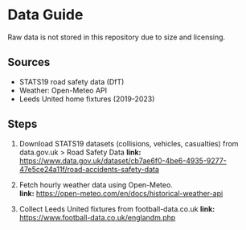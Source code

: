 # Data Guide

Raw data is not stored in this repository due to size and licensing.

## Sources
- STATS19 road safety data (DfT)
- Weather: Open-Meteo API
- Leeds United home fixtures (2019-2023)

## Steps
1. Download STATS19 datasets (collisions, vehicles, casualties) from data.gov.uk > Road Safety Data
**link:** https://www.data.gov.uk/dataset/cb7ae6f0-4be6-4935-9277-47e5ce24a11f/road-accidents-safety-data

2. Fetch hourly weather data using Open-Meteo.  
**link:** https://open-meteo.com/en/docs/historical-weather-api

3. Collect Leeds United fixtures from football-data.co.uk
**link:** https://www.football-data.co.uk/englandm.php
